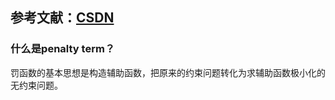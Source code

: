 ## 参考文献：[CSDN](https://blog.csdn.net/xys430381_1/article/details/110456496)

### 什么是penalty term？

罚函数的基本思想是构造辅助函数，把原来的约束问题转化为求辅助函数极小化的无约束问题。


